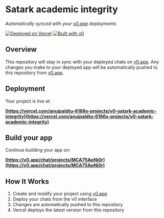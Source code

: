 # Satark academic integrity

*Automatically synced with your [v0.app](https://v0.app) deployments*

[![Deployed on Vercel](https://img.shields.io/badge/Deployed%20on-Vercel-black?style=for-the-badge&logo=vercel)](https://vercel.com/anujpaldtu-6166s-projects/v0-satark-academic-integrity)
[![Built with v0](https://img.shields.io/badge/Built%20with-v0.app-black?style=for-the-badge)](https://v0.app/chat/projects/MCA75ApNj0r)

## Overview

This repository will stay in sync with your deployed chats on [v0.app](https://v0.app).
Any changes you make to your deployed app will be automatically pushed to this repository from [v0.app](https://v0.app).

## Deployment

Your project is live at:

**[https://vercel.com/anujpaldtu-6166s-projects/v0-satark-academic-integrity](https://vercel.com/anujpaldtu-6166s-projects/v0-satark-academic-integrity)**

## Build your app

Continue building your app on:

**[https://v0.app/chat/projects/MCA75ApNj0r](https://v0.app/chat/projects/MCA75ApNj0r)**

## How It Works

1. Create and modify your project using [v0.app](https://v0.app)
2. Deploy your chats from the v0 interface
3. Changes are automatically pushed to this repository
4. Vercel deploys the latest version from this repository